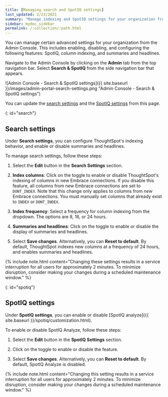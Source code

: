 ```yaml
---
title: [Managing search and SpotIQ settings]
last_updated: 2/23/2021
summary: "Manage indexing and SpotIQ settings for your organization from the Admin Console."
sidebar: mydoc_sidebar
permalink: /:collection/:path.html
---
```

You can manage certain advanced settings for your organization from the Admin Console. This includes enabling, disabling, and configuring the following features: SpotIQ, column indexing, and summaries and headlines.

Navigate to the Admin Console by clicking on the **Admin** tab from the top navigation bar. Select **Search & SpotIQ** from the side navigation bar that appears.

![Admin Console - Search & SpotIQ settings]({{ site.baseurl }}/images/admin-portal-search-settings.png "Admin Console - Search & SpotIQ settings")

You can update the [search settings](#search) and the [SpotIQ settings](#spotiq) from this page.

{: id="search"}
## Search settings
Under **Search settings**, you can configure ThoughtSpot's indexing behavior, and enable or disable summaries and headlines.

To manage search settings, follow these steps:

1. Select the **Edit** button in the **Search Settings** section.

2. **Index columns**: Click on the toggle to enable or disable ThoughtSpot's indexing of columns in new Embrace connections. If you disable this feature, all columns from new Embrace connections are set to `DONT_INDEX`. Note that this change only applies to columns from *new* Embrace connections. You must manually set columns that already exist to `INDEX` or `DONT_INDEX`.

3. **Index frequency**: Select a frequency for column indexing from the dropdown. The options are 8, 16, or 24 hours.

4. **Summaries and headlines**: Click on the toggle to enable or disable the display of summaries and headlines.

3. Select **Save changes**. Alternatively, you can **Reset to default**. By default, ThoughtSpot indexes new columns at a frequency of 24 hours, and enables summaries and headlines.

{% include note.html content="Changing these settings results in a service interruption for all users for approximately 2 minutes. To minimize disruption, consider making your changes during a scheduled maintenance window." %}

{: id="spotiq"}
## SpotIQ settings
Under **SpotIQ settings**, you can enable or disable [SpotIQ analyze]({{ site.baseurl }}/spotiq/customization.html).

To enable or disable SpotIQ Analyze, follow these steps:

1. Select the **Edit** button in the **SpotIQ Settings** section.

2. Click on the toggle to enable or disable the feature.

3. Select **Save changes**. Alternatively, you can **Reset to default**. By default, SpotIQ Analyze is disabled.

{% include note.html content="Changing this setting results in a service interruption for all users for approximately 2 minutes. To minimize disruption, consider making your changes during a scheduled maintenance window." %}
